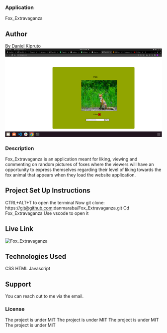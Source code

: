 ### Application
Fox_Extravaganza
## Author
 By Daniel Kipruto
 ![Screenshot](./Assets/images/Screenshot%20from%202022-06-26%2008-38-37.png)
 ### Description
 Fox_Extravaganza is an application meant for liking, viewing and commenting on random pictures of foxes where the viewers will have an opportunity to express themselves regarding their level of liking towards the fox animal that appears when they load the website application.
 ## Project Set Up Instructions
 CTRL+ALT+T to open the terminal
 Now git clone:
https://git@github.com:danmaraba/Fox_Extravaganza.git
 Cd Fox_Extravaganza
 Use vscode to open it
 ## Live Link
 ![Fox_Extravaganza](https://danmaraba.github.io/Fox_Extravaganza/)
 ## Technologies Used
 CSS
 HTML
 Javascript
 ## Support
 You can reach out to me via the email.
 ### License
 The project is under MIT The project is under MIT The project is under MIT The project is under MIT